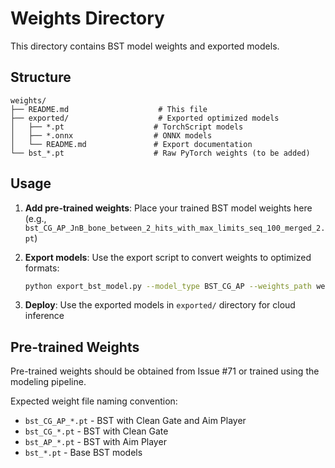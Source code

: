 # Weights Directory

This directory contains BST model weights and exported models.

## Structure

```
weights/
├── README.md                    # This file
├── exported/                    # Exported optimized models
│   ├── *.pt                    # TorchScript models
│   ├── *.onnx                  # ONNX models
│   └── README.md               # Export documentation
└── bst_*.pt                    # Raw PyTorch weights (to be added)
```

## Usage

1. **Add pre-trained weights**: Place your trained BST model weights here (e.g., `bst_CG_AP_JnB_bone_between_2_hits_with_max_limits_seq_100_merged_2.pt`)

2. **Export models**: Use the export script to convert weights to optimized formats:
   ```bash
   python export_bst_model.py --model_type BST_CG_AP --weights_path weights/your_weights.pt
   ```

3. **Deploy**: Use the exported models in `exported/` directory for cloud inference

## Pre-trained Weights

Pre-trained weights should be obtained from Issue #71 or trained using the modeling pipeline.

Expected weight file naming convention:
- `bst_CG_AP_*.pt` - BST with Clean Gate and Aim Player
- `bst_CG_*.pt` - BST with Clean Gate  
- `bst_AP_*.pt` - BST with Aim Player
- `bst_*.pt` - Base BST models